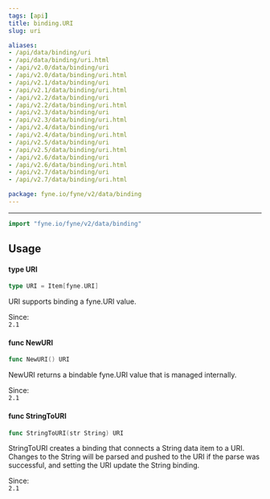 ```yaml
---
tags: [api]
title: binding.URI
slug: uri

aliases:
- /api/data/binding/uri
- /api/data/binding/uri.html
- /api/v2.0/data/binding/uri
- /api/v2.0/data/binding/uri.html
- /api/v2.1/data/binding/uri
- /api/v2.1/data/binding/uri.html
- /api/v2.2/data/binding/uri
- /api/v2.2/data/binding/uri.html
- /api/v2.3/data/binding/uri
- /api/v2.3/data/binding/uri.html
- /api/v2.4/data/binding/uri
- /api/v2.4/data/binding/uri.html
- /api/v2.5/data/binding/uri
- /api/v2.5/data/binding/uri.html
- /api/v2.6/data/binding/uri
- /api/v2.6/data/binding/uri.html
- /api/v2.7/data/binding/uri
- /api/v2.7/data/binding/uri.html

package: fyne.io/fyne/v2/data/binding
---
```



---
```go
import "fyne.io/fyne/v2/data/binding"
```

## Usage

#### type URI

```go
type URI = Item[fyne.URI]
```

URI supports binding a fyne.URI value.


<div class="since">Since: <code>
2.1</code></div>

#### func  NewURI

```go
func NewURI() URI
```
NewURI returns a bindable fyne.URI value that is managed internally.


<div class="since">Since: <code>
2.1</code></div>

#### func  StringToURI

```go
func StringToURI(str String) URI
```
StringToURI creates a binding that connects a String data item to a URI. Changes to the String will be parsed and pushed to the URI if the parse was successful, and setting the URI update the String binding.


<div class="since">Since: <code>
2.1</code></div>
